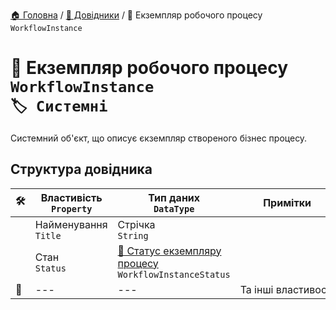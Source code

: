 ﻿[🏠 Головна](../README.MD) / [📘 Довідники](./README.MD) / 📘 Екземпляр робочого процесу `WorkflowInstance`

# 📘 Екземпляр робочого процесу `WorkflowInstance` </br> `🏷️ Системні`

Системний об'єкт, що описує єкземпляр створеного бізнес процесу.

## Структура довідника

|🛠️| Властивість </br> `Property` | Тип даних </br> `DataType` | Примітки |
|---|---|---|---|
|| Найменування </br> `Title` | Стрічка </br> `String` |  |
|| Стан </br> `Status` | [🎲 Статус екземпляру процесу](../Enums/WorkflowInstanceStatus.md) </br> `WorkflowInstanceStatus` |  |
|🚧|---|---|Та інші властивості|